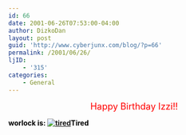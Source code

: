```yaml
---
id: 66
date: 2001-06-26T07:53:00-04:00
author: DizkoDan
layout: post
guid: 'http://www.cyberjunx.com/blog/?p=66'
permalink: /2001/06/26/
ljID:
    - '315'
categories:
    - General
---
```


<center><font color="red" size="4">  
Happy Birthday Izzi!!  
</font></center>  
  
<font color="#000000">**worlock is: [![tired](http://www.stvlive.com/thoughts/thing2/sleepy.gif)](http://www.stvlive.com)Tired**</font>